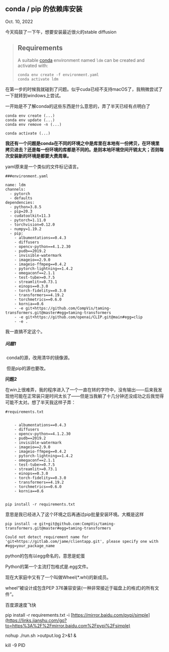 ## conda / pip 的依赖库安装

Oct. 10, 2022



今天捣鼓了一下午，想要安装最近很火的stable diffusion



> ## Requirements
>
> A suitable [conda](https://conda.io/) environment named `ldm` can be created and activated with:
>
> ```
> conda env create -f environment.yaml
> conda activate ldm
> ```





在第一步的时候我就碰到了问题。似乎cuda已经不支持macOS了，我稍微尝试了一下就转到windows上尝试。

一开始是不了解conda的这些东西是什么意思的，弄了半天已经有点明白了

```
conda env create (...)
conda env update (...)
conda env remove -n (...)

conda activate (...)
```

**我还有一个问题是conda在不同的环境之中是库里在本地有一份拷贝，在环境里拷贝进去？还是每一份环境的库都是不同的。是则本地环境空间开销太大；否则每次安装新的环境是都要大费周章。**



yaml原来是一个类似的文件标记语言。

```
###environment.yaml

name: ldm
channels:
  - pytorch
  - defaults
dependencies:
  - python=3.8.5
  - pip=20.3
  - cudatoolkit=11.3
  - pytorch=1.11.0
  - torchvision=0.12.0
  - numpy=1.19.2
  - pip:
    - albumentations==0.4.3
    - diffusers
    - opencv-python==4.1.2.30
    - pudb==2019.2
    - invisible-watermark
    - imageio==2.9.0
    - imageio-ffmpeg==0.4.2
    - pytorch-lightning==1.4.2
    - omegaconf==2.1.1
    - test-tube>=0.7.5
    - streamlit>=0.73.1
    - einops==0.3.0
    - torch-fidelity==0.3.0
    - transformers==4.19.2
    - torchmetrics==0.6.0
    - kornia==0.6
    - -e git+https://github.com/CompVis/taming-transformers.git@master#egg=taming-transformers
    - -e git+https://github.com/openai/CLIP.git@main#egg=clip
    - -e .
```

我一直搞不定这个。

##### 问题1

​	conda的源，改用清华的镜像源。

​	但是pip的源也要改。

**问题2**

​	在win上很难弄，我的程序进入了一个一直在转的字符中，没有输出——后来我发现他可能在正常装只是时间太长了——但是当我躺了十几分钟还没成功之后我觉得可能不太对。想了半天我这样子弄：





```
#requirements.txt


    - albumentations==0.4.3
    - diffusers
    - opencv-python==4.1.2.30
    - pudb==2019.2
    - invisible-watermark
    - imageio==2.9.0
    - imageio-ffmpeg==0.4.2
    - pytorch-lightning==1.4.2
    - omegaconf==2.1.1
    - test-tube>=0.7.5
    - streamlit>=0.73.1
    - einops==0.3.0
    - torch-fidelity==0.3.0
    - transformers==4.19.2
    - torchmetrics==0.6.0
    - kornia==0.6
    
    
pip install -r requirements.txt
```

意思是我已经进入了这个环境之后再通过pip批量安装环境。大概是这样







```
pip install -e git+git@github.com:CompVis/taming-transformers.git@master#egg=taming-transformers
```

```
Could not detect requirement name for 'git+https://gitlab.com/jame/clientapp.git', please specify one with #egg=your_package_name
```

python的包有以egg命名的，意思是蛇蛋

Python的第一个主流打包格式是.egg文件。

现在大家庭中又有了一个叫做Wheel(*.whl)的新成员。

wheel“被设计成包含PEP 376兼容安装(一种非常接近于磁盘上的格式)的所有文件”。





百度源速度飞快

pip install -r requirements.txt -i [https://mirror.baidu.com/pypi/simple](https://links.jianshu.com/go?to=https%3A%2F%2Fmirror.baidu.com%2Fpypi%2Fsimple)







nohup ./run.sh >output.log 2>&1 & 

kill -9 PID

